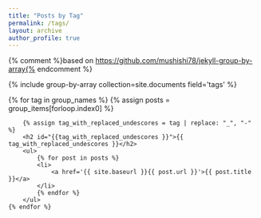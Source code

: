 ```yaml
---
title: "Posts by Tag"
permalink: /tags/
layout: archive
author_profile: true
---
```


{% comment %}based on https://github.com/mushishi78/jekyll-group-by-array{% endcomment %}

{% include group-by-array collection=site.documents field='tags' %}

<div>
    {% for tag in group_names %}
    {% assign posts = group_items[forloop.index0] %}

        {% assign tag_with_replaced_undescores = tag | replace: "_", "-" %}
        <h2 id="{{tag_with_replaced_undescores }}">{{ tag_with_replaced_undescores }}</h2>
        <ul>
            {% for post in posts %}
            <li>
                <a href='{{ site.baseurl }}{{ post.url }}'>{{ post.title }}</a>
            </li>
            {% endfor %}
        </ul>
    {% endfor %}
</div>
